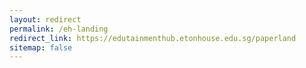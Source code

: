 ```yaml
---
layout: redirect
permalink: /eh-landing
redirect_link: https://edutainmenthub.etonhouse.edu.sg/paperland
sitemap: false
---
```


